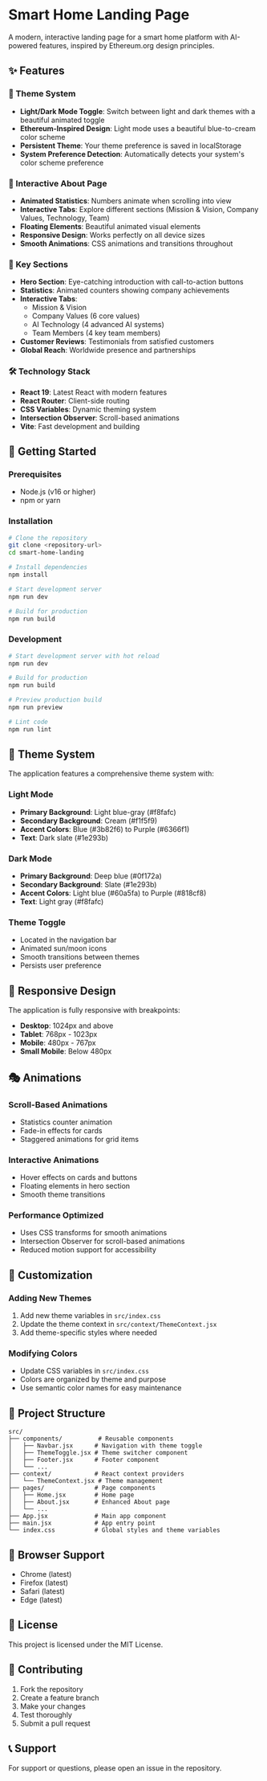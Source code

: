 # Smart Home Landing Page

A modern, interactive landing page for a smart home platform with AI-powered features, inspired by Ethereum.org design principles.

## ✨ Features

### 🎨 Theme System
- **Light/Dark Mode Toggle**: Switch between light and dark themes with a beautiful animated toggle
- **Ethereum-Inspired Design**: Light mode uses a beautiful blue-to-cream color scheme
- **Persistent Theme**: Your theme preference is saved in localStorage
- **System Preference Detection**: Automatically detects your system's color scheme preference

### 📱 Interactive About Page
- **Animated Statistics**: Numbers animate when scrolling into view
- **Interactive Tabs**: Explore different sections (Mission & Vision, Company Values, Technology, Team)
- **Floating Elements**: Beautiful animated visual elements
- **Responsive Design**: Works perfectly on all device sizes
- **Smooth Animations**: CSS animations and transitions throughout

### 🎯 Key Sections
- **Hero Section**: Eye-catching introduction with call-to-action buttons
- **Statistics**: Animated counters showing company achievements
- **Interactive Tabs**: 
  - Mission & Vision
  - Company Values (6 core values)
  - AI Technology (4 advanced AI systems)
  - Team Members (4 key team members)
- **Customer Reviews**: Testimonials from satisfied customers
- **Global Reach**: Worldwide presence and partnerships

### 🛠 Technology Stack
- **React 19**: Latest React with modern features
- **React Router**: Client-side routing
- **CSS Variables**: Dynamic theming system
- **Intersection Observer**: Scroll-based animations
- **Vite**: Fast development and building

## 🚀 Getting Started

### Prerequisites
- Node.js (v16 or higher)
- npm or yarn

### Installation
```bash
# Clone the repository
git clone <repository-url>
cd smart-home-landing

# Install dependencies
npm install

# Start development server
npm run dev

# Build for production
npm run build
```

### Development
```bash
# Start development server with hot reload
npm run dev

# Build for production
npm run build

# Preview production build
npm run preview

# Lint code
npm run lint
```

## 🎨 Theme System

The application features a comprehensive theme system with:

### Light Mode
- **Primary Background**: Light blue-gray (#f8fafc)
- **Secondary Background**: Cream (#f1f5f9)
- **Accent Colors**: Blue (#3b82f6) to Purple (#6366f1)
- **Text**: Dark slate (#1e293b)

### Dark Mode
- **Primary Background**: Deep blue (#0f172a)
- **Secondary Background**: Slate (#1e293b)
- **Accent Colors**: Light blue (#60a5fa) to Purple (#818cf8)
- **Text**: Light gray (#f8fafc)

### Theme Toggle
- Located in the navigation bar
- Animated sun/moon icons
- Smooth transitions between themes
- Persists user preference

## 📱 Responsive Design

The application is fully responsive with breakpoints:
- **Desktop**: 1024px and above
- **Tablet**: 768px - 1023px
- **Mobile**: 480px - 767px
- **Small Mobile**: Below 480px

## 🎭 Animations

### Scroll-Based Animations
- Statistics counter animation
- Fade-in effects for cards
- Staggered animations for grid items

### Interactive Animations
- Hover effects on cards and buttons
- Floating elements in hero section
- Smooth theme transitions

### Performance Optimized
- Uses CSS transforms for smooth animations
- Intersection Observer for scroll-based animations
- Reduced motion support for accessibility

## 🔧 Customization

### Adding New Themes
1. Add new theme variables in `src/index.css`
2. Update the theme context in `src/context/ThemeContext.jsx`
3. Add theme-specific styles where needed

### Modifying Colors
- Update CSS variables in `src/index.css`
- Colors are organized by theme and purpose
- Use semantic color names for easy maintenance

## 📄 Project Structure

```
src/
├── components/          # Reusable components
│   ├── Navbar.jsx      # Navigation with theme toggle
│   ├── ThemeToggle.jsx # Theme switcher component
│   ├── Footer.jsx      # Footer component
│   └── ...
├── context/            # React context providers
│   └── ThemeContext.jsx # Theme management
├── pages/              # Page components
│   ├── Home.jsx        # Home page
│   ├── About.jsx       # Enhanced About page
│   └── ...
├── App.jsx             # Main app component
├── main.jsx            # App entry point
└── index.css           # Global styles and theme variables
```

## 🎯 Browser Support

- Chrome (latest)
- Firefox (latest)
- Safari (latest)
- Edge (latest)

## 📝 License

This project is licensed under the MIT License.

## 🤝 Contributing

1. Fork the repository
2. Create a feature branch
3. Make your changes
4. Test thoroughly
5. Submit a pull request

## 📞 Support

For support or questions, please open an issue in the repository.
